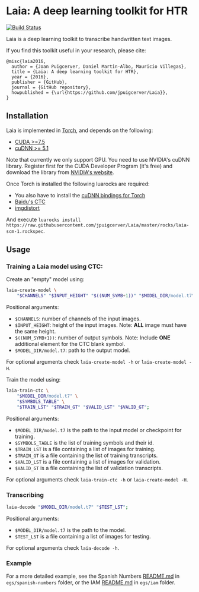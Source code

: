 # Laia: A deep learning toolkit for HTR

[![Build Status](https://travis-ci.com/jpuigcerver/Laia.svg?token=HF64eTvPxEUcjjUPXpgm&branch=master)](https://travis-ci.com/jpuigcerver/Laia)

Laia is a deep learning toolkit to transcribe handwritten text images.

If you find this toolkit useful in your research, please cite:

```
@misc{laia2016,
  author = {Joan Puigcerver, Daniel Martin-Albo, Mauricio Villegas},
  title = {Laia: A deep learning toolkit for HTR},
  year = {2016},
  publisher = {GitHub},
  journal = {GitHub repository},
  howpublished = {\url{https://github.com/jpuigcerver/Laia}},
}
```

## Installation

Laia is implemented in [Torch](http://torch.ch/), and depends on the following:

- [CUDA >=7.5](https://developer.nvidia.com/cuda-downloads)
- [cuDNN >= 5.1](https://developer.nvidia.com/cudnn)

Note that currently we only support GPU. You need to use NVIDIA's cuDNN library. Register first for the CUDA Developer Program (it's free) and download the library from [NVIDIA's website](https://developer.nvidia.com/cudnn).

Once Torch is installed the following luarocks are required:

- You also have to  install the [cuDNN bindings for Torch](https://github.com/soumith/cudnn.torch)
- [Baidu's CTC](https://github.com/baidu-research/warp-ctc)
- [imgdistort](https://github.com/jpuigcerver/imgdistort)

And execute `luarocks install https://raw.githubusercontent.com/jpuigcerver/Laia/master/rocks/laia-scm-1.rockspec`.

## Usage

### Training a Laia model using CTC:

Create an "empty" model using:
```bash
laia-create-model \
    "$CHANNELS" "$INPUT_HEIGHT" "$((NUM_SYMB+1))" "$MODEL_DIR/model.t7";
```
Positional arguments:
- `$CHANNELS`: number of channels of the input images.
- `$INPUT_HEIGHT`: height of the input images. Note: **ALL** image must have the same height.
- `$((NUM_SYMB+1))`: number of output symbols. Note: Include **ONE** additional element for the CTC blank symbol.
- `$MODEL_DIR/model.t7`: path to the output model.

For optional arguments check `laia-create-model -h` or `laia-create-model -H`.

Train the model using:
```bash
laia-train-ctc \
    "$MODEL_DIR/model.t7" \
    "$SYMBOLS_TABLE" \
    "$TRAIN_LST" "$TRAIN_GT" "$VALID_LST" "$VALID_GT";
```
Positional arguments:
- `$MODEL_DIR/model.t7` is the path to the input model or checkpoint for training.
- `$SYMBOLS_TABLE` is the list of training symbols and their id.
- `$TRAIN_LST` is a file containing a list of images for training.
- `$TRAIN_GT` is a file containing the list of training transcripts.
- `$VALID_LST` is a file containing a list of images for validation.
- `$VALID_GT` is a file containing the list of validation transcripts.

For optional arguments check `laia-train-ctc -h` or `laia-create-model -H`.

### Transcribing

```bash
laia-decode "$MODEL_DIR/model.t7" "$TEST_LST";
```
Positional arguments:
- `$MODEL_DIR/model.t7` is the path to the model.
- `$TEST_LST` is a file containing a list of images for testing.

For optional arguments check `laia-decode -h`.

### Example

For a more detailed example, see the Spanish Numbers
[README.md](egs/spanish-numbers/README.md) in `egs/spanish-numbers` folder, or
the IAM [README.md](egs/iam/README.md) in `egs/iam` folder.
